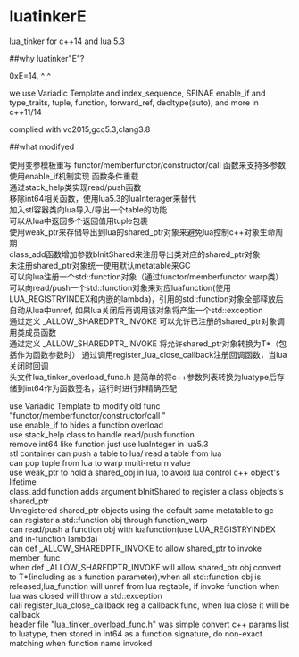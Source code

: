 # luatinkerE
lua_tinker for c++14 and lua 5.3

##why luatinker"E"?

0xE=14, ^_^


we use Variadic Template and index_sequence, SFINAE enable_if and type_traits, tuple, function, forward_ref, decltype(auto), and more in c++11/14


complied with vc2015,gcc5.3,clang3.8


##what modifyed

使用变参模板重写 functor/memberfunctor/constructor/call 函数来支持多参数  
使用enable_if机制实现 函数条件重载  
通过stack_help类实现read/push函数  
移除int64相关函数，使用lua5.3的luaInterager来替代  
加入stl容器类向lua导入/导出一个table的功能  
可以从lua中返回多个返回值用tuple包裹  
使用weak_ptr来存储导出到lua的shared_ptr对象来避免lua控制c++对象生命周期  
class_add函数增加参数bInitShared来注册导出类对应的shared_ptr对象  
未注册shared_ptr对象统一使用默认metatable来GC  
可以向lua注册一个std::function对象（通过functor/memberfunctor warp类）  
可以向read/push一个std::function对象来对应luafunction(使用LUA_REGISTRYINDEX和内嵌的lambda)，引用的std::function对象全部释放后自动从lua中unref, 如果lua关闭后再调用该对象将产生一个std::exception  
通过定义 _ALLOW_SHAREDPTR_INVOKE 可以允许已注册的shared_ptr对象调用类成员函数  
通过定义 _ALLOW_SHAREDPTR_INVOKE 将允许shared_ptr对象转换为T*（包括作为函数参数时） 
通过调用register_lua_close_callback注册回调函数，当lua关闭时回调  
头文件lua_tinker_overload_func.h 是简单的将c++参数列表转换为luatype后存储到int64作为函数签名，运行时进行非精确匹配


use Variadic Template to modify old func "functor/memberfunctor/constructor/call "  
use enable_if to hides a function overload  
use stack_help class to handle read/push function  
remove int64 like function just use luaInteger in lua5.3  
stl container can push a table to lua/ read a table from lua  
can pop tuple from lua to warp multi-return value  
use weak_ptr to hold a shared_obj in lua, to avoid lua control c++ object's lifetime  
class_add function adds argument bInitShared to register a class objects's shared_ptr  
Unregistered shared_ptr objects using the default same metatable to gc  
can register a std::function obj through function_warp  
can read/push a function obj with luafunction(use LUA_REGISTRYINDEX and in-function lambda)  
can def _ALLOW_SHAREDPTR_INVOKE to allow shared_ptr to invoke member_func  
when def _ALLOW_SHAREDPTR_INVOKE will allow shared_ptr obj convert to T*(including as a function parameter),when all  std::function obj is released,lua_function will unref from lua regtable, if invoke function when lua was closed will throw a std::exception  
call register_lua_close_callback reg a callback func, when lua close it will be callback  
header file "lua_tinker_overload_func.h" was simple convert c++ params list to luatype, then stored in int64 as a function signature, do non-exact matching when function name invoked

